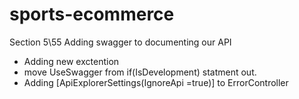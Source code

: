 # sports-ecommerce

Section 5\55 Adding swagger to documenting our API
- Adding new exctention 
- move UseSwagger from if(IsDevelopment) statment out.
- Adding [ApiExplorerSettings(IgnoreApi =true)] to ErrorController

